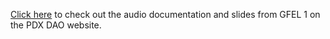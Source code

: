 [Click here](https://pdxdao.xyz/localism/) to check out the audio documentation and slides from GFEL 1 on the PDX DAO website. 